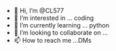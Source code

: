 - 👋 Hi, I’m @CL577
- 👀 I’m interested in ... coding
- 🌱 I’m currently learning ... python
- 💞️ I’m looking to collaborate on ...
- 📫 How to reach me ...DMs

<!---
CL577/CL577 is a ✨ special ✨ repository because its `README.md` (this file) appears on your GitHub profile.
You can click the Preview link to take a look at your changes.
--->
